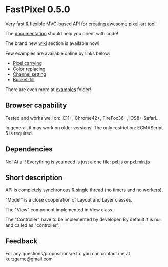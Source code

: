 # FastPixel 0.5.0

Very fast &amp; flexible MVC-based API for creating awesome pixel-art tool!

The [documentation][] should help you orient with code!

The brand new [wiki][] section is available now!

Few examples are available online by links below:
- [Pixel carrying][]
- [Color replacing][]
- [Channel setting][]
- [Bucket-fill][]

There are even more at [examples][] folder!

## Browser capability

Tested and works well on: IE11+, Chrome42+, FireFox36+, iOS8+ Safari...

In general, it may work on older versions! The only restriction: ECMAScript 5 is required.

## Dependencies

No! At all! Everything is you need is just a one file: [pxl.js][] or [pxl.min.js][]

## Short description

API is completely synchronous & single thread (no timers and no workers).

"Model" is a close cooperation of Layout and Layer classes.

The "View" component implemented in View class.

The "Controller" have to be implemented by developer. By default it is null and called as "controller".

## Feedback

For any questions/propositions/e.t.c you can contact me at <kurzgame@gmail.com>

[examples]: ./examples
[pxl.js]: ./pxl.js
[pxl.min.js]: ./pxl.min.js
[Pixel carrying]: https://cdn.rawgit.com/kurzgame/FastPixel/master/examples/carry%20pixel.html
[Color replacing]: https://cdn.rawgit.com/kurzgame/FastPixel/master/examples/color%20replace.html
[Channel setting]: https://cdn.rawgit.com/kurzgame/FastPixel/master/examples/setting%20channel.html
[Bucket-fill]: https://cdn.rawgit.com/kurzgame/FastPixel/master/examples/bucket%20tool.html
[documentation]: https://rawgit.com/kurzgame/FastPixel/master/docs/index.html
[wiki]: https://github.com/kurzgame/FastPixel/wiki

